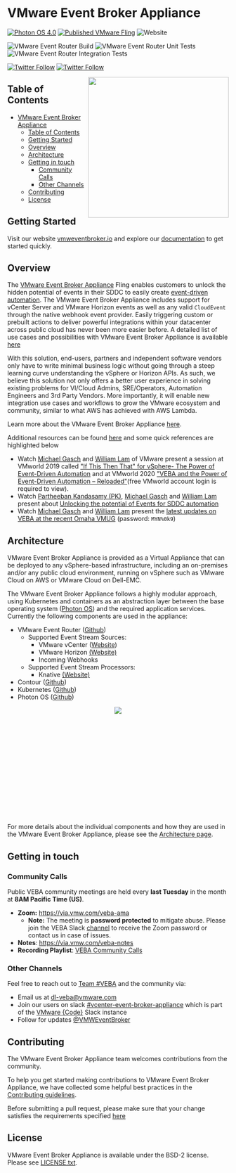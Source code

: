 # VMware Event Broker Appliance

[![Photon OS
4.0](https://img.shields.io/badge/Photon%20OS-4.0-orange)](https://vmware.github.io/photon/)
[![Published VMware
Fling](https://img.shields.io/badge/VMware-Fling-green)](https://flings.vmware.com/vmware-event-broker-appliance)
![Website](https://img.shields.io/website?label=vmweventbroker.io&url=https%3A%2F%2Fvmweventbroker.io%2F)

![VMware Event Router
Build](https://github.com/vmware-samples/vcenter-event-broker-appliance/workflows/VMware%20Event%20Router%20Development%20Build/badge.svg)
![VMware Event Router Unit
Tests](https://github.com/vmware-samples/vcenter-event-broker-appliance/workflows/VMware%20Event%20Router%20Unit%20Tests/badge.svg)
![VMware Event Router Integration
Tests](https://github.com/vmware-samples/vcenter-event-broker-appliance/workflows/VMware%20Event%20Router%20Integration%20Tests/badge.svg)

[![Twitter
Follow](https://img.shields.io/twitter/follow/lamw?style=social)](https://twitter.com/lamw)
[![Twitter
Follow](https://img.shields.io/twitter/follow/embano1?style=social)](https://twitter.com/embano1)


<img src="logo/veba_icon_only.png" align="right" height="320px"/>

## Table of Contents

- [VMware Event Broker Appliance](#vmware-event-broker-appliance)
  - [Table of Contents](#table-of-contents)
  - [Getting Started](#getting-started)
  - [Overview](#overview)
  - [Architecture](#architecture)
  - [Getting in touch](#getting-in-touch)
    - [Community Calls](#community-calls)
    - [Other Channels](#other-channels)
  - [Contributing](#contributing)
  - [License](#license)


## Getting Started

Visit our website [vmweventbroker.io](https://vmweventbroker.io/) and explore
our [documentation](https://vmweventbroker.io/kb) to get started quickly.

## Overview

The [VMware Event Broker
Appliance](https://flings.vmware.com/vmware-event-broker-appliance#summary)
Fling enables customers to unlock the hidden potential of events in their SDDC
to easily create [event-driven
automation](https://octo.vmware.com/vsphere-power-event-driven-automation/). The
VMware Event Broker Appliance includes support for vCenter Server and VMware
Horizon events as well as any valid `CloudEvent` through the native webhook
event provider. Easily triggering custom or prebuilt actions to deliver powerful
integrations within your datacenter across public cloud has never been more
easier before. A detailed list of use cases and possibilities with VMware Event
Broker Appliance is available [here](https://vmweventbroker.io)

With this solution, end-users, partners and independent software vendors only
have to write minimal business logic without going through a steep learning
curve understanding the vSphere or Horizon APIs. As such, we believe this
solution not only offers a better user experience in solving existing problems
for VI/Cloud Admins, SRE/Operators, Automation Engineers and 3rd Party Vendors.
More importantly, it will enable new integration use cases and workflows to grow
the VMware ecosystem and community, similar to what AWS has achieved with AWS
Lambda.

Learn more about the VMware Event Broker Appliance
[here](https://vmweventbroker.io).

Additional resources can be found [here](https://vmweventbroker.io) and some
quick references are highlighted below
 - Watch [Michael Gasch](https://github.com/embano1) and [William
   Lam](https://github.com/lamw/) of VMware present a session at VMworld 2019
   called ["If This Then That" for vSphere- The Power of Event-Driven
   Automation](https://www.vmware.com/vmworld/en/video-library/video-landing.html?sessionid=15614121705290019EX2&region=EU)
   and at VMworld 2020 ["VEBA and the Power of Event-Driven Automation –
   Reloaded"](https://www.vmware.com/vmworld/en/video-library/video-landing.html?sessionid=1586353214997001Abo2)(free
   VMworld account login is required to view).
 - Watch [Partheeban Kandasamy (PK)](https://github.com/embano1), [Michael
   Gasch](https://github.com/embano1) and [William
   Lam](https://github.com/lamw/) present about [Unlocking the potential of
   Events for SDDC automation](https://youtu.be/tOjp5_qn-Fg)
 - Watch [Michael Gasch](https://github.com/embano1) and [William
   Lam](https://github.com/lamw/) present the [latest updates on VEBA at the
   recent Omaha
   VMUG](https://zoom.us/rec/share/4OMWH9hjC1rxTB4nshLC0LArcBCtHZ6n8zFO8IdWV7_P1BFphw8D_V8SotAYU5NL.HfS8ajp7BCctTpJO)
   (password: `MYN%0k9`)

<!-- ## Users and Use Cases

Hear from the community on how they are taking advantage of the vCenter Server Appliance [here](https://vmweventbroker.io/casestudy-wip.md) -->

## Architecture

VMware Event Broker Appliance is provided as a Virtual Appliance that can be
deployed to any vSphere-based infrastructure, including an on-premises and/or
any public cloud environment, running on vSphere such as VMware Cloud on AWS or
VMware Cloud on Dell-EMC.

The VMware Event Broker Appliance follows a highly modular approach, using
Kubernetes and containers as an abstraction layer between the base operating
system ([Photon OS](https://github.com/vmware/photon)) and the required
application services. Currently the following components are used in the
appliance:

- VMware Event Router
  ([Github](https://github.com/vmware-samples/vcenter-event-broker-appliance/vmware-event-router))
  - Supported Event Stream Sources:
    - VMware vCenter
      ([Website](https://www.vmware.com/products/vcenter-server.html))
    - VMware Horizon  [(Website)](https://www.vmware.com/products/horizon.html)
    - Incoming Webhooks
  - Supported Event Stream Processors:
    - Knative [(Website)](https://knative.dev/)
- Contour ([Github](https://github.com/projectcontour/contour))
- Kubernetes ([Github](https://github.com/kubernetes/kubernetes))
- Photon OS ([Github](https://github.com/vmware/photon))

<center><div style="height:250px;"><img src="docs/kb/img/veba-architecture.png"/></div></center>

For more details about the individual components and how they are used in the
VMware Event Broker Appliance, please see the [Architecture
page](https://vmweventbroker.io/kb/architecture).

## Getting in touch

### Community Calls

Public VEBA community meetings are held every **last Tuesday** in the month at
**8AM Pacific Time (US)**.

- **Zoom:** <https://via.vmw.com/veba-ama>
  - **Note:** The meeting is **password protected** to mitigate abuse. Please join the VEBA Slack [channel](https://vmwarecode.slack.com/archives/CQLT9B5AA) to receive the Zoom password or contact us in case of issues.
- **Notes**: <https://via.vmw.com/veba-notes>
- **Recording Playlist**: [VEBA Community Calls](https://youtube.com/playlist?list=PLnopqt07fPn3hspeQvarWuFH3IiwkMpDJ)

### Other Channels

Feel free to reach out to [Team #VEBA](https://vmweventbroker.io/#team-veba) and
the community via:
  - Email us at [dl-veba@vmware.com](mailto:dl-veba@vmware.com)
  - Join our users on slack
    [#vcenter-event-broker-appliance](https://vmwarecode.slack.com/archives/CQLT9B5AA)
    which is part of the [VMware {Code}](https://code.vmware.com/web/code/join)
    Slack instance
  - Follow for updates [@VMWEventBroker](https://twitter.com/VMWEventBroker)

## Contributing

The VMware Event Broker Appliance team welcomes contributions from the
community.

To help you get started making contributions to VMware Event Broker Appliance,
we have collected some helpful best practices in the [Contributing
guidelines](https://vmweventbroker.io/community#guidelines).

Before submitting a pull request, please make sure that your change satisfies
the requirements specified
[here](https://vmweventbroker.io/community#pull-requests)

## License

VMware Event Broker Appliance is available under the BSD-2 license. Please see
[LICENSE.txt](LICENSE.txt).
